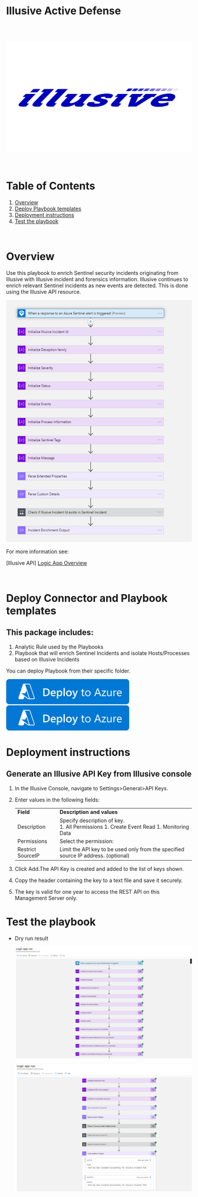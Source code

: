 # Illusive Active Defense

<br>
<br>
<p align="center">  
<img width="600" height="300" src="./Images/Illusive.svg"> </a>
</p>
<br>

# Table of Contents

1. [Overview](#overview)
1. [Deploy Playbook templates](#deployall)
1. [Deployment instructions](#deployinstr)
1. [Test the playbook](#testplaybook)
<br>

<a name="overview">

# Overview

Use this playbook to enrich Sentinel security incidents originating from Illusive with Illusive incident and forensics information. 
Illusive continues to enrich relevant Sentinel incidents as new events are detected. This is done using the Illusive API resource. 

<p align="left">  
<img width="600" src="./Images/IncidentEnrichmentPlaybook.png"> </a>
</p>


For more information see:

[Illusive API]
[Logic App Overview](https://azure.microsoft.com/services/logic-apps/) 

<br>
<a name="deployall">

# Deploy Connector and Playbook templates

## This package includes: 

1. Analytic Rule used by the Playbooks
2. Playbook that will enrich Sentinel Incidents and isolate Hosts/Processes based on Illusive Incidents

You can deploy Playbook from their specific folder.

   [![Deploy to Azure](https://raw.githubusercontent.com/Azure/azure-quickstart-templates/master/1-CONTRIBUTION-GUIDE/images/deploytoazure.svg)](https://portal.azure.com/#create/Microsoft.Template/uri/https%3A%2F%2Fraw.githubusercontent.com%2Fchkp-jguo%2FAzure-Sentinel%2Fmaster%2FSolutions%2FIllusive%20Active%20Defense/Playbooks/Illusive-SentinelIncident-Enrichment/azuredeploy.json)
   [![Deploy to Azure](https://raw.githubusercontent.com/Azure/azure-quickstart-templates/master/1-CONTRIBUTION-GUIDE/images/deploytoazure.svg)](https://portal.azure.us/#create/Microsoft.Template/uri/https%3A%2F%2Fraw.githubusercontent.com%2Fchkp-jguo%2FAzure-Sentinel%2Fmaster%2FSolutions%2FIllusive%20Active%20Defense/Playbooks/Illusive-SentinelIncident-Response/azuredeploy.json)
<br>

<a name="deployinstr">

# Deployment instructions

## Generate an Illusive API Key from Illusive console

 1. In the Illusive Console, navigate to Settings>General>API Keys.
 2. Enter values in the following fields:

    <table>
        <tr>
            <td><b>Field</b></td>
            <td><b>Description and values</b></td>
        </tr>
        <tr>
            <td>Description</td>
            <td>Specify description of key.
                <br>
                    1. All Permissions
                    1. Create Event Read
                    1. Monitoring Data
            </td>
        </tr>
        <tr>
            <td>Permissions</td>
            <td>Select the permission:</td>
        </tr>
        <tr>
            <td>Restrict SourceIP</td>
            <td>Limit the API key to be used only from the specified source IP address. (optional)</td>
        </tr>
    </table>

 3. Click Add.The API Key is created and added to the list of keys shown.
 4. Copy the header containing the key to a text file and save it securely.
 5. The key is valid for one year to access the REST API on this Management Server only.


<a name="testplaybook"> 

# Test the playbook

* Dry run result

    <p align="left">  
    <img width="600" src="./Images/IncidentResponse1.png"> </a>
    </p>

    <p align="left">  
    <img width="600" src="./Images/IncidentResponse2.png"> </a>
    </p>

<br>
<br>
